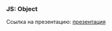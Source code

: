 ### JS: Object
Ссылка на презентацию: [презентация](https://github.com/ait-tr/cohort39.1/blob/main/front_end/lesson_16/JS_Object.pdf)